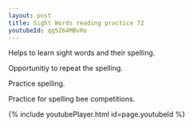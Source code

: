 ```yaml
---
layout: post
title: Sight Words reading practice 72
youtubeId: qg5Z64MBvRo
---
```

 
 
Helps to learn sight words and their spelling.

Opportunitiy to repeat the spelling. 

Practice spelling. 
 
Practice for spelling bee competitions. 
 
{% include youtubePlayer.html id=page.youtubeId %}
 
 
